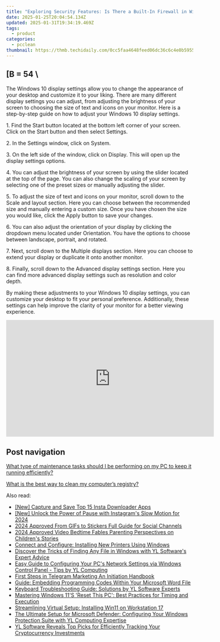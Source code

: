 ```yaml
---
title: "Exploring Security Features: Is There a Built-In Firewall in Windows Defender?"
date: 2025-01-25T20:04:54.134Z
updated: 2025-01-31T19:34:19.469Z
tags:
  - product
categories:
  - pcclean
thumbnail: https://thmb.techidaily.com/0cc5faa4648feed06dc36c6c4e0b5955761ab929bead105231f3c88d9fbf7ea6.jpg
---
```


## \[B = 54 \

The Windows 10 display settings allow you to change the appearance of your desktop and customize it to your liking. There are many different display settings you can adjust, from adjusting the brightness of your screen to choosing the size of text and icons on your monitor. Here is a step-by-step guide on how to adjust your Windows 10 display settings. 

1\. Find the Start button located at the bottom left corner of your screen. Click on the Start button and then select Settings.

2\. In the Settings window, click on System.

3\. On the left side of the window, click on Display. This will open up the display settings options. 

4\. You can adjust the brightness of your screen by using the slider located at the top of the page. You can also change the scaling of your screen by selecting one of the preset sizes or manually adjusting the slider.

5\. To adjust the size of text and icons on your monitor, scroll down to the Scale and layout section. Here you can choose between the recommended size and manually entering a custom size. Once you have chosen the size you would like, click the Apply button to save your changes.

6\. You can also adjust the orientation of your display by clicking the dropdown menu located under Orientation. You have the options to choose between landscape, portrait, and rotated.

7\. Next, scroll down to the Multiple displays section. Here you can choose to extend your display or duplicate it onto another monitor.

8\. Finally, scroll down to the Advanced display settings section. Here you can find more advanced display settings such as resolution and color depth. 

By making these adjustments to your Windows 10 display settings, you can customize your desktop to fit your personal preference. Additionally, these settings can help improve the clarity of your monitor for a better viewing experience.

<!-- affiliate ads begin -->
<iframe width="560" height="315" src="https://www.youtube.com/embed/VxFUhesNCKo?si=Ti0ui6DXYP12sjSs" title="YouTube video player" frameborder="0" allow="accelerometer; autoplay; clipboard-write; encrypted-media; gyroscope; picture-in-picture; web-share" referrerpolicy="strict-origin-when-cross-origin" allowfullscreen></iframe>
<!-- affiliate ads end -->

## Post navigation

[What type of maintenance tasks should I be performing on my PC to keep it running efficiently?](https://tools.techidaily.com/pcclean/products/)

[What is the best way to clean my computer’s registry?](https://tools.techidaily.com/pcclean/products/)

<ins class="adsbygoogle"
     style="display:block"
     data-ad-format="autorelaxed"
     data-ad-client="ca-pub-7571918770474297"
     data-ad-slot="1223367746"></ins>

<ins class="adsbygoogle"
     style="display:block"
     data-ad-client="ca-pub-7571918770474297"
     data-ad-slot="8358498916"
     data-ad-format="auto"
     data-full-width-responsive="true"></ins>

<span class="atpl-alsoreadstyle">Also read:</span>
<div><ul>
<li><a href="https://instagram-clips.techidaily.com/new-capture-and-save-top-15-insta-downloader-apps/"><u>[New] Capture and Save Top 15 Insta Downloader Apps</u></a></li>
<li><a href="https://instagram-videos.techidaily.com/new-unlock-the-power-of-pause-with-instagrams-slow-motion-for-2024/"><u>[New] Unlock the Power of Pause with Instagram's Slow Motion for 2024</u></a></li>
<li><a href="https://article-knowledge.techidaily.com/2024-approved-from-gifs-to-stickers-full-guide-for-social-channels/"><u>2024 Approved From GIFs to Stickers Full Guide for Social Channels</u></a></li>
<li><a href="https://fox-info.techidaily.com/2024-approved-video-bedtime-fables-parenting-perspectives-on-childrens-stories/"><u>2024 Approved Video Bedtime Fables Parenting Perspectives on Children's Stories</u></a></li>
<li><a href="https://discover-bits.techidaily.com/connect-and-configure-installing-new-printers-using-windows/"><u>Connect and Configure: Installing New Printers Using Windows</u></a></li>
<li><a href="https://discover-bits.techidaily.com/discover-the-tricks-of-finding-any-file-in-windows-with-yl-softwares-expert-advice/"><u>Discover the Tricks of Finding Any File in Windows with YL Software's Expert Advice</u></a></li>
<li><a href="https://discover-bits.techidaily.com/easy-guide-to-configuring-your-pcs-network-settings-via-windows-control-panel-tips-by-yl-computing/"><u>Easy Guide to Configuring Your PC's Network Settings via Windows Control Panel - Tips by YL Computing</u></a></li>
<li><a href="https://extra-information.techidaily.com/first-steps-in-telegram-marketing-an-initiation-handbook/"><u>First Steps in Telegram Marketing An Initiation Handbook</u></a></li>
<li><a href="https://techno-recovery.techidaily.com/guide-embedding-programming-codes-within-your-microsoft-word-file/"><u>Guide: Embedding Programming Codes Within Your Microsoft Word File</u></a></li>
<li><a href="https://discover-bits.techidaily.com/keyboard-troubleshooting-guide-solutions-by-yl-software-experts/"><u>Keyboard Troubleshooting Guide: Solutions by YL Software Experts</u></a></li>
<li><a href="https://tech-savvy.techidaily.com/mastering-windows-11s-reset-this-pc-best-practices-for-timing-and-execution/"><u>Mastering Windows 11'S 'Reset This PC': Best Practices for Timing and Execution</u></a></li>
<li><a href="https://win11.techidaily.com/streamlining-virtual-setup-installing-win11-on-workstation-17/"><u>Streamlining Virtual Setup: Installing Win11 on Workstation 17</u></a></li>
<li><a href="https://discover-bits.techidaily.com/the-ultimate-setup-for-microsoft-defender-configuring-your-windows-protection-suite-with-yl-computing-expertise/"><u>The Ultimate Setup for Microsoft Defender: Configuring Your Windows Protection Suite with YL Computing Expertise</u></a></li>
<li><a href="https://discover-bits.techidaily.com/yl-software-reveals-top-picks-for-efficiently-tracking-your-cryptocurrency-investments/"><u>YL Software Reveals Top Picks for Efficiently Tracking Your Cryptocurrency Investments</u></a></li>
</ul></div>

